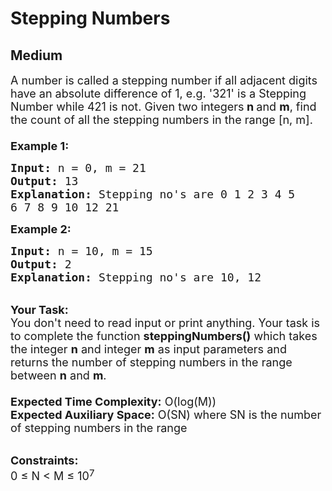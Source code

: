 # Stepping Numbers
## Medium
<div class="problems_problem_content__Xm_eO"><p><span style="font-size:18px">A number is called a stepping number if all adjacent digits have an absolute difference of 1, e.g. '321' is a Stepping Number while 421 is not. Given two integers<strong> n&nbsp;</strong>and <strong>m</strong>, find the count of all the stepping numbers in the range [n, m].<br>
<br>
<strong>Example 1:</strong></span></p>

<pre style="position: relative;"><span style="font-size:18px"><strong>Input:</strong> n = 0, m = 21
<strong>Output:</strong> 13
<strong>Explanation: </strong>Stepping no's are 0 1 2 3 4 5
6 7 8 9 10 12 21</span><div class="open_grepper_editor" title="Edit &amp; Save To Grepper"></div></pre>

<p><span style="font-size:18px"><strong>Example 2:</strong></span></p>

<pre style="position: relative;"><span style="font-size:18px"><strong>Input:</strong> n = 10, m = 15
<strong>Output:</strong> 2
<strong>Explanation: </strong>Stepping no's are 10, 12</span><div class="open_grepper_editor" title="Edit &amp; Save To Grepper"></div></pre>

<p><br>
<span style="font-size:18px"><strong>Your Task:&nbsp;&nbsp;</strong><br>
You don't need to read input or print anything. Your task is to complete the function&nbsp;<strong>steppingNumbers()</strong>&nbsp;which takes the integer <strong>n</strong>&nbsp;and integer <strong>m</strong>&nbsp;as input parameters and returns the number of stepping numbers in the range between <strong>n</strong> and <strong>m</strong>.<br>
<br>
<strong>Expected Time Complexity:</strong> O(log(M))<br>
<strong>Expected Auxiliary Space:</strong> O(SN) where SN is the number of stepping numbers in the range</span></p>

<p><br>
<span style="font-size:18px"><strong>Constraints:</strong><br>
0 ≤ N &lt; M ≤ 10</span><sup><span style="font-size:15px">7</span></sup></p>
</div>